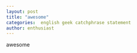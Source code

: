 ```yaml
---
layout: post
title: "awesome"
categories:  english geek catchphrase statement
author: enthusiast
---
```


awesome
